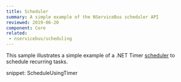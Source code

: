 ```yaml
---
title: Scheduler
summary: A simple example of the NServiceBus scheduler API
reviewed: 2019-06-20
component: Core
related:
 - nservicebus/scheduling
---
```


This sample illustrates a simple example of a .NET Timer [scheduler](/nservicebus/scheduling/) to schedule recurring tasks.

snippet: ScheduleUsingTimer
